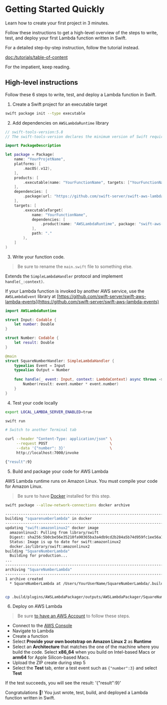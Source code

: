 # Getting Started Quickly

Learn how to create your first project in 3 minutes.

Follow these instructions to get a high-level overview of the steps to write, test, and deploy your first Lambda function written in Swift.

For a detailed step-by-step instruction, follow the tutorial instead.

<doc:/tutorials/table-of-content>

For the impatient, keep reading.

## High-level instructions

Follow these 6 steps to write, test, and deploy a Lambda function in Swift.

1. Create a Swift project for an executable target 

```sh
swift package init --type executable 
```

2. Add dependencies on `AWSLambdaRuntime` library 

```swift
// swift-tools-version:5.8
// The swift-tools-version declares the minimum version of Swift required to build this package.

import PackageDescription

let package = Package(
    name: "YourProjetName",
    platforms: [
        .macOS(.v12),
    ],
    products: [
        .executable(name: "YourFunctionName", targets: ["YourFunctionName"]),
    ],
    dependencies: [
        .package(url: "https://github.com/swift-server/swift-aws-lambda-runtime.git", from: "1.0.0-alpha"),
    ],
    targets: [
        .executableTarget(
            name: "YourFunctionName",
            dependencies: [
                .product(name: "AWSLambdaRuntime", package: "swift-aws-lambda-runtime"),
            ],
            path: "."
        ),
    ]
)
```

3. Write your function code.

> Be sure to rename the `main.swift` file to something else.

Extends the `SimpleLambdaHandler` protocol and implement `handle(_:context)`.


If your Lambda function is invoked by another AWS service, use the `AWSLambdaEvent` library at [https://github.com/swift-server/swift-aws-lambda-events](https://github.com/swift-server/swift-aws-lambda-events)

```swift
import AWSLambdaRuntime

struct Input: Codable {
    let number: Double
}

struct Number: Codable {
    let result: Double
}

@main
struct SquareNumberHandler: SimpleLambdaHandler {
    typealias Event = Input
    typealias Output = Number
    
    func handle(_ event: Input, context: LambdaContext) async throws -> Number {
        Number(result: event.number * event.number)
    }
}
```

4. Test your code locally 

```sh
export LOCAL_LAMBDA_SERVER_ENABLED=true

swift run 

# Switch to another Terminal tab

curl --header "Content-Type: application/json" \
     --request POST                            \
     --data '{"number": 3}'                    \
     http://localhost:7000/invoke

{"result":9}
```

5. Build and package your code for AWS Lambda 

AWS Lambda runtime runs on Amazon Linux. You must compile your code for Amazon Linux.

> Be sure to have [Docker](https://docs.docker.com/desktop/install/mac-install/) installed for this step.

```sh
swift package --allow-network-connections docker archive

-------------------------------------------------------------------------
building "squarenumberlambda" in docker
-------------------------------------------------------------------------
updating "swift:amazonlinux2" docker image
  amazonlinux2: Pulling from library/swift
  Digest: sha256:5b0cbe56e35210fa90365ba3a4db9cd2b284a5b74d959fc1ee56a13e9c35b378
  Status: Image is up to date for swift:amazonlinux2
  docker.io/library/swift:amazonlinux2
building "SquareNumberLambda"
  Building for production...
...
-------------------------------------------------------------------------
archiving "SquareNumberLambda"
-------------------------------------------------------------------------
1 archive created
  * SquareNumberLambda at /Users/YourUserName/SquareNumberLambda/.build/plugins/AWSLambdaPackager/outputs/AWSLambdaPackager/SquareNumberLambda/SquareNumberLambda.zip


cp .build/plugins/AWSLambdaPackager/outputs/AWSLambdaPackager/SquareNumberLambda/SquareNumberLambda.zip ~/Desktop
```

6. Deploy on AWS Lambda

> Be sure [to have an AWS Account](https://docs.aws.amazon.com/accounts/latest/reference/manage-acct-creating.html) to follow these steps.

- Connect to the [AWS Console](https://console.aws.amazon.com)
- Navigate to Lambda 
- Create a function
- Select **Provide your own bootstrap on Amazon Linux 2** as **Runtime**
- Select an **Architecture** that matches the one of the machine where you build the code. Select **x86_64** when you build on Intel-based Macs or **arm64** for Apple Silicon-based Macs.
- Upload the ZIP create during step 5
- Select the **Test** tab, enter a test event such as `{"number":3}` and select **Test**

If the test succeeds, you will see the result: '{"result":9}'


Congratulations 🎉! You just wrote, test, build, and deployed a Lambda function written in Swift.
